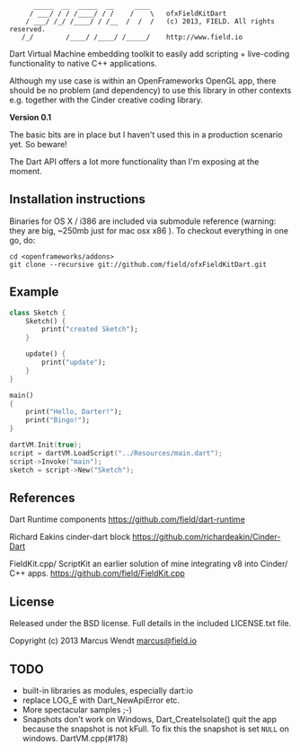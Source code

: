 ```
      _____  __  _____  __     ____
     / ___/ / / /____/ / /    /    \   ofxFieldKitDart
    / ___/ /_/ /____/ / /__  /  /  /   (c) 2013, FIELD. All rights reserved.
   /_/        /____/ /____/ /_____/    http://www.field.io

```

Dart Virtual Machine embedding toolkit to easily add scripting + live-coding functionality to native C++ applications.

Although my use case is within an OpenFrameworks OpenGL app, there should be no problem (and dependency) to use this library in other contexts e.g. together with the Cinder creative coding library.

**Version 0.1**

The basic bits are in place but I haven't used this in a production scenario yet. So beware!

The Dart API offers a lot more functionality than I'm exposing at the moment.

## Installation instructions

Binaries for OS X / i386 are included via submodule reference (warning: they are big, ~250mb just for mac osx x86 ). To checkout everything in one go, do:

```Shell
cd <openframeworks/addons>
git clone --recursive git://github.com/field/ofxFieldKitDart.git 
```

## Example


```dart
class Sketch {
	Sketch() {
		print("created Sketch");
	}

	update() {
		print("update");
	}
}

main() 
{
	print("Hello, Darter!");
	print("Bingo!");
}
```

```C++
dartVM.Init(true);
script = dartVM.LoadScript("../Resources/main.dart");
script->Invoke("main");
sketch = script->New("Sketch");
```


## References

Dart Runtime components
https://github.com/field/dart-runtime

Richard Eakins cinder-dart block
https://github.com/richardeakin/Cinder-Dart

FieldKit.cpp/ ScriptKit an earlier solution of mine integrating v8 into Cinder/ C++ apps.
https://github.com/field/FieldKit.cpp


## License

Released under the BSD license. Full details in the included LICENSE.txt file.

Copyright (c) 2013 Marcus Wendt <marcus@field.io>



## TODO

* built-in libraries as modules, especially dart:io
* replace LOG_E with Dart_NewApiError etc.
* More spectacular samples ;-)
* Snapshots don't work on Windows, Dart_CreateIsolate() quit the app because the snapshot is not kFull. To fix this the snapshot is set ```NULL``` on windows. DartVM.cpp\(\#178\)